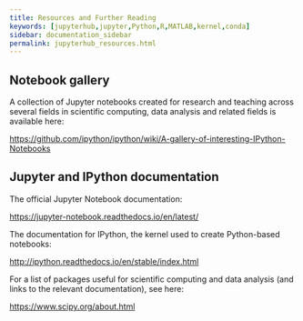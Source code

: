```yaml
---
title: Resources and Further Reading
keywords: [jupyterhub,jupyter,Python,R,MATLAB,kernel,conda]
sidebar: documentation_sidebar
permalink: jupyterhub_resources.html
---
```


## Notebook gallery

A collection of Jupyter notebooks created for research and teaching across several fields in scientific computing, data analysis and related fields is available here:

<https://github.com/ipython/ipython/wiki/A-gallery-of-interesting-IPython-Notebooks>

## Jupyter and IPython documentation

The official Jupyter Notebook documentation:

<https://jupyter-notebook.readthedocs.io/en/latest/>

The documentation for IPython, the kernel used to create Python-based notebooks:

<http://ipython.readthedocs.io/en/stable/index.html>

For a list of packages useful for scientific computing and data analysis (and links to the relevant documentation), see here:

<https://www.scipy.org/about.html>
